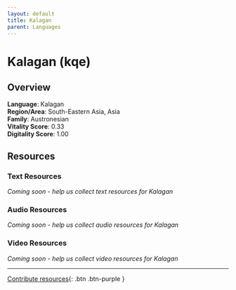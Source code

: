 ```yaml
---
layout: default
title: Kalagan
parent: Languages
---
```


# Kalagan (kqe)

## Overview

**Language**: Kalagan  
**Region/Area**: South-Eastern Asia, Asia  
**Family**: Austronesian  
**Vitality Score**: 0.33  
**Digitality Score**: 1.00  

## Resources

### Text Resources
*Coming soon - help us collect text resources for Kalagan*

### Audio Resources
*Coming soon - help us collect audio resources for Kalagan*

### Video Resources
*Coming soon - help us collect video resources for Kalagan*

---

[Contribute resources](https://fairtrain.github.io/){: .btn .btn-purple }
